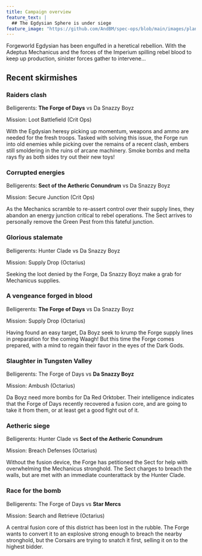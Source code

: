 ```yaml
---
title: Campaign overview
feature_text: |
  ## The Egdysian Sphere is under siege
feature_image: "https://github.com/AndBM/spec-ops/blob/main/images/planet2.jpg?raw=true"
---
```


Forgeworld Egdysian has been engulfed in a heretical rebellion. With the Adeptus Mechanicus and the forces of the Imperium spilling rebel blood to keep up production, sinister forces gather to intervene...

## Recent skirmishes

### Raiders clash
Belligerents: **The Forge of Days** vs Da Snazzy Boyz

Mission: Loot Battlefield (Crit Ops)

With the Egdysian heresy picking up momentum, weapons and ammo are needed for the fresh troops. Tasked with solving this issue, the Forge run into old enemies while picking over the remains of a recent clash, embers still smoldering in the ruins of arcane machinery. Smoke bombs and melta rays fly as both sides try out their new toys!

### Corrupted energies
Belligerents: **Sect of the Aetheric Conundrum** vs Da Snazzy Boyz

Mission: Secure Junction (Crit Ops)

As the Mechanics scramble to re-assert control over their supply lines, they abandon an energy junction critical to rebel operations. The Sect arrives to personally remove the Green Pest from this fateful junction.

### Glorious stalemate
Belligerents: Hunter Clade vs Da Snazzy Boyz

Mission: Supply Drop (Octarius)

Seeking the loot denied by the Forge, Da Snazzy Boyz make a grab for Mechanicus supplies.

### A vengeance forged in blood
Belligerents: **The Forge of Days** vs Da Snazzy Boyz

Mission: Supply Drop (Octarius)

Having found an easy target, Da Boyz seek to krump the Forge supply lines in preparation for the coming Waagh! But this time the Forge comes prepared, with a mind to regain their favor in the eyes of the Dark Gods.

### Slaughter in Tungsten Valley
Belligerents: The Forge of Days vs **Da Snazzy Boyz**

Mission: Ambush (Octarius)

Da Boyz need more bombs for Da Red Orktober. Their intelligence indicates that the Forge of Days recently recovered a fusion core, and are going to take it from them, or at least get a good fight out of it.

### Aetheric siege
Belligerents: Hunter Clade vs **Sect of the Aetheric Conundrum**

Mission: Breach Defenses (Octarius)

Without the fusion device, the Forge has petitioned the Sect for help with overwhelming the Mechanicus stronghold. The Sect charges to breach the walls, but are met with an immediate counterattack by the Hunter Clade.

### Race for the bomb
Belligerents: The Forge of Days vs **Star Mercs**

Mission: Search and Retrieve (Octarius)

A central fusion core of this district has been lost in the rubble. The Forge wants to convert it to an explosive strong enough to breach the nearby stronghold, but the Corsairs are trying to snatch it first, selling it on to the highest bidder.
